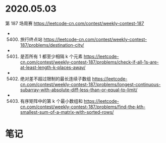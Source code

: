 
# 2020.05.03

第 187 场周赛 https://leetcode-cn.com/contest/weekly-contest-187
- 5400. 旅行终点站 https://leetcode-cn.com/contest/weekly-contest-187/problems/destination-city/
- 5401. 是否所有 1 都至少相隔 k 个元素 https://leetcode-cn.com/contest/weekly-contest-187/problems/check-if-all-1s-are-at-least-length-k-places-away/
- 5402. 绝对差不超过限制的最长连续子数组 https://leetcode-cn.com/contest/weekly-contest-187/problems/longest-continuous-subarray-with-absolute-diff-less-than-or-equal-to-limit/
- 5403. 有序矩阵中的第 k 个最小数组和 https://leetcode-cn.com/contest/weekly-contest-187/problems/find-the-kth-smallest-sum-of-a-matrix-with-sorted-rows/

# 笔记
